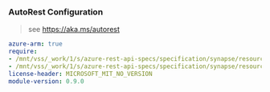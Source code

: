 ### AutoRest Configuration

> see https://aka.ms/autorest

``` yaml
azure-arm: true
require:
- /mnt/vss/_work/1/s/azure-rest-api-specs/specification/synapse/resource-manager/readme.md
- /mnt/vss/_work/1/s/azure-rest-api-specs/specification/synapse/resource-manager/readme.go.md
license-header: MICROSOFT_MIT_NO_VERSION
module-version: 0.9.0

```